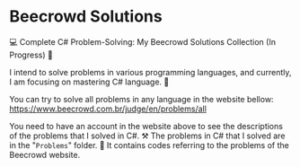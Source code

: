 # Beecrowd Solutions
💻 Complete C# Problem-Solving: My Beecrowd Solutions Collection (In Progress) 🚀

I intend to solve problems in various programming languages, and currently, I am focusing on mastering C# language. 🤖

You can try to solve all problems in any language in the website bellow:
https://www.beecrowd.com.br/judge/en/problems/all

You need to have an account in the website above to see the descriptions of the problems that I solved in C#. ⚒️
The problems in C# that I solved are in the "`Problems`" folder. 📁 It contains codes referring to the problems of the Beecrowd website.
